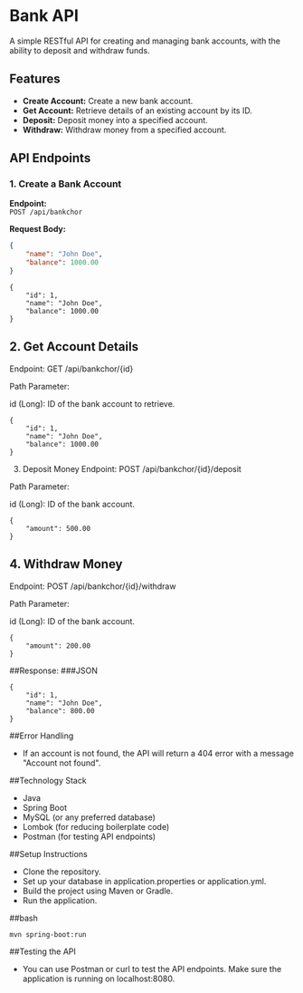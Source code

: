 # Bank API

A simple RESTful API for creating and managing bank accounts, with the ability to deposit and withdraw funds.

## Features

- **Create Account:** Create a new bank account.
- **Get Account:** Retrieve details of an existing account by its ID.
- **Deposit:** Deposit money into a specified account.
- **Withdraw:** Withdraw money from a specified account.

## API Endpoints

### 1. Create a Bank Account

**Endpoint:**  
`POST /api/bankchor`  

**Request Body:**
```json
{
    "name": "John Doe",
    "balance": 1000.00
}
```
```
{
    "id": 1,
    "name": "John Doe",
    "balance": 1000.00
}
```
## 2. Get Account Details
Endpoint:
GET /api/bankchor/{id}

Path Parameter:

id (Long): ID of the bank account to retrieve.
```
{
    "id": 1,
    "name": "John Doe",
    "balance": 1000.00
}
```
3. Deposit Money
Endpoint:
POST /api/bankchor/{id}/deposit

Path Parameter:

id (Long): ID of the bank account.
```
{
    "amount": 500.00
}
```

## 4. Withdraw Money
Endpoint:
POST /api/bankchor/{id}/withdraw

Path Parameter:

id (Long): ID of the bank account.
```
{
    "amount": 200.00
}
```
##Response:
###JSON
```
{
    "id": 1,
    "name": "John Doe",
    "balance": 800.00
}
```
##Error Handling
- If an account is not found, the API will return a 404 error with a message "Account not found".

##Technology Stack
- Java
- Spring Boot
- MySQL (or any preferred database)
- Lombok (for reducing boilerplate code)
- Postman (for testing API endpoints)

##Setup Instructions

- Clone the repository.
- Set up your database in application.properties or application.yml.
- Build the project using Maven or Gradle.
- Run the application.

##bash
```
mvn spring-boot:run
```

##Testing the API

- You can use Postman or curl to test the API endpoints. Make sure the application is running on localhost:8080.
